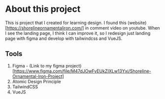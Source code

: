 # About this project

This is project that I created for learning design. I found this (website)[https://shorelineornamentaliron.com/] in comment video on youtube. When I see the landing page, I think I can improve it, so I redesign just landing page with figma and develop with tailwindcss and VueJS.

## Tools

1. Figma - (Link to my figma project)[https://www.figma.com/file/M47dJOwFvEUkZIXLw13Yxi/Shoreline-Ornamental-Iron-Project]
2. Atomic Design Principle
3. TailwindCSS
4. VueJS